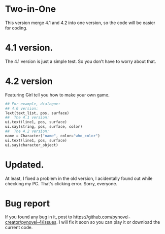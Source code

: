 # Two-in-One
This version merge 4.1 and 4.2 into one version, so the code will
be easier for coding.

# 4.1 version.
The 4.1 version is just a simple test.
So you don't have to worry about that.

# 4.2 version
Featuring Girl tell you how to make your
own game.

```py
## For example, dialogue:
## 4.0 version:
Text(text_list, pos, surface)
##  The 4.1 version:
ui.text(line1, pos, surface)
ui.say(string, pos, surface, color)
##  The 4.2 version:
name = Character("name", color="who_color")
ui.text(line1, pos, surface)
ui.say(character_object)
```

# Updated.
At least, I fixed a problem in the old version, I acidentally
found out while checking my PC. That's clicking error.
Sorry, everyone.

# Bug report
If you found any bug in it, post to https://github.com/pynovel-creator/pynovel-4/issues. 
I will fix it soon so you can play it or download the current code.
